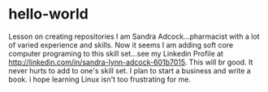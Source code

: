 # hello-world
Lesson on creating repositories
I am Sandra Adcock...pharmacist with a lot of varied experience and skills. Now it seems I am adding soft core computer programing to this skill set...see my Linkedin Profile at http://linkedin.com/in/sandra-lynn-adcock-601b7015.
This will br good. It never hurts to add to one's skill set. 
I plan to start a business and write a book.
i hope learning Linux isn't too frustrating for me.
